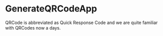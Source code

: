 # GenerateQRCodeApp
QRCode is abbreviated as Quick Response Code and we are quite familiar with QRCodes now a days.
